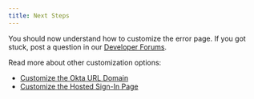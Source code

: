 ```yaml
---
title: Next Steps
---
```

You should now understand how to customize the error page. If you got stuck, post a question in our [Developer Forums](https://devforum.okta.com).

Read more about other customization options:

* [Customize the Okta URL Domain](/docs/guides/custom-url-domain/)
* [Customize the Hosted Sign-In Page](/docs/guides/custom-hosted-signin/)

